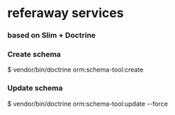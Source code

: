 # referaway services
### based on Slim + Doctrine

### Create schema

$ vendor/bin/doctrine orm:schema-tool:create

### Update schema

$ vendor/bin/doctrine orm:schema-tool:update --force
